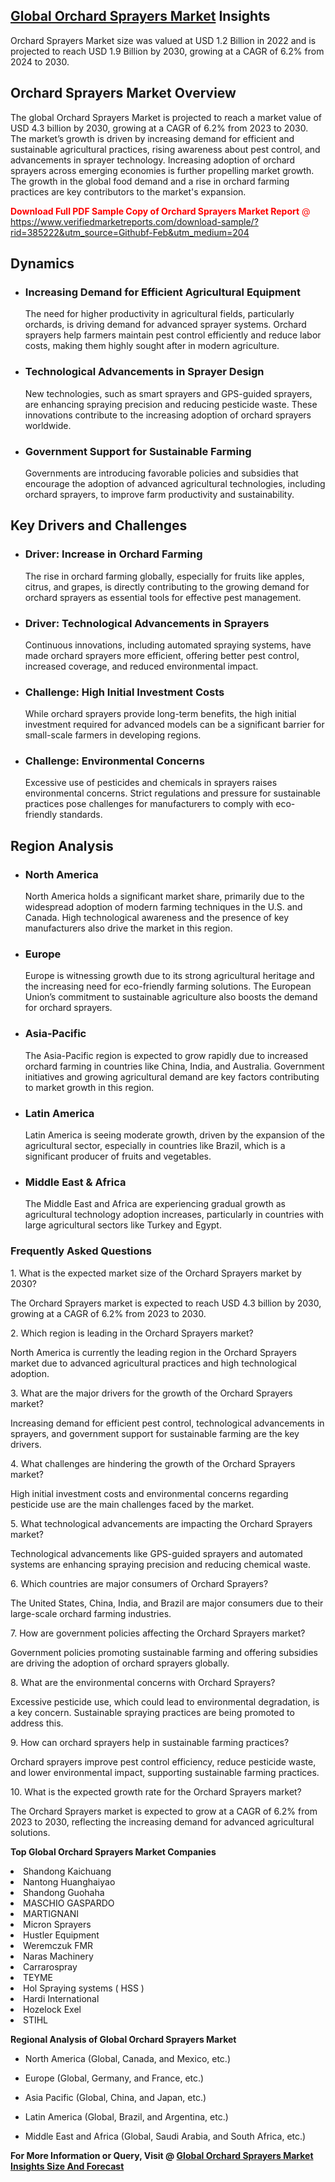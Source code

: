 <h2><a href="https://www.verifiedmarketreports.com/download-sample/?rid=385222&amp;utm_source=Githubf&amp;utm_medium=204" target="_blank">Global Orchard Sprayers Market</a> Insights</h2><p>Orchard Sprayers Market size was valued at USD 1.2 Billion in 2022 and is projected to reach USD 1.9 Billion by 2030, growing at a CAGR of 6.2% from 2024 to 2030.</p><p> <h2>Orchard Sprayers Market Overview</h2> <p>The global Orchard Sprayers Market is projected to reach a market value of USD 4.3 billion by 2030, growing at a CAGR of 6.2% from 2023 to 2030. The market’s growth is driven by increasing demand for efficient and sustainable agricultural practices, rising awareness about pest control, and advancements in sprayer technology. Increasing adoption of orchard sprayers across emerging economies is further propelling market growth. The growth in the global food demand and a rise in orchard farming practices are key contributors to the market's expansion.</p> <p><p><span class=""><span style="color: #ff0000;"><strong>Download Full PDF Sample Copy of Orchard Sprayers Market Report</strong> @ </span><a href="https://www.verifiedmarketreports.com/download-sample/?rid=385222&amp;utm_source=Githubf-Feb&amp;utm_medium=204" target="_blank">https://www.verifiedmarketreports.com/download-sample/?rid=385222&amp;utm_source=Githubf-Feb&amp;utm_medium=204</a></span></p></p> <h2>Dynamics</h2> <ul> <li><h3>Increasing Demand for Efficient Agricultural Equipment</h3> The need for higher productivity in agricultural fields, particularly orchards, is driving demand for advanced sprayer systems. Orchard sprayers help farmers maintain pest control efficiently and reduce labor costs, making them highly sought after in modern agriculture.</li> <li><h3>Technological Advancements in Sprayer Design</h3> New technologies, such as smart sprayers and GPS-guided sprayers, are enhancing spraying precision and reducing pesticide waste. These innovations contribute to the increasing adoption of orchard sprayers worldwide.</li> <li><h3>Government Support for Sustainable Farming</h3> Governments are introducing favorable policies and subsidies that encourage the adoption of advanced agricultural technologies, including orchard sprayers, to improve farm productivity and sustainability.</li> </ul> <h2>Key Drivers and Challenges</h2> <ul> <li><h3>Driver: Increase in Orchard Farming</h3> The rise in orchard farming globally, especially for fruits like apples, citrus, and grapes, is directly contributing to the growing demand for orchard sprayers as essential tools for effective pest management.</li> <li><h3>Driver: Technological Advancements in Sprayers</h3> Continuous innovations, including automated spraying systems, have made orchard sprayers more efficient, offering better pest control, increased coverage, and reduced environmental impact.</li> <li><h3>Challenge: High Initial Investment Costs</h3> While orchard sprayers provide long-term benefits, the high initial investment required for advanced models can be a significant barrier for small-scale farmers in developing regions.</li> <li><h3>Challenge: Environmental Concerns</h3> Excessive use of pesticides and chemicals in sprayers raises environmental concerns. Strict regulations and pressure for sustainable practices pose challenges for manufacturers to comply with eco-friendly standards.</li> </ul> <h2>Region Analysis</h2> <ul> <li><h3>North America</h3> North America holds a significant market share, primarily due to the widespread adoption of modern farming techniques in the U.S. and Canada. High technological awareness and the presence of key manufacturers also drive the market in this region.</li> <li><h3>Europe</h3> Europe is witnessing growth due to its strong agricultural heritage and the increasing need for eco-friendly farming solutions. The European Union’s commitment to sustainable agriculture also boosts the demand for orchard sprayers.</li> <li><h3>Asia-Pacific</h3> The Asia-Pacific region is expected to grow rapidly due to increased orchard farming in countries like China, India, and Australia. Government initiatives and growing agricultural demand are key factors contributing to market growth in this region.</li> <li><h3>Latin America</h3> Latin America is seeing moderate growth, driven by the expansion of the agricultural sector, especially in countries like Brazil, which is a significant producer of fruits and vegetables.</li> <li><h3>Middle East & Africa</h3> The Middle East and Africa are experiencing gradual growth as agricultural technology adoption increases, particularly in countries with large agricultural sectors like Turkey and Egypt.</li> </ul> <h3>Frequently Asked Questions</h3> <p>1. What is the expected market size of the Orchard Sprayers market by 2030?</p> <p>The Orchard Sprayers market is expected to reach USD 4.3 billion by 2030, growing at a CAGR of 6.2% from 2023 to 2030.</p> <p>2. Which region is leading in the Orchard Sprayers market?</p> <p>North America is currently the leading region in the Orchard Sprayers market due to advanced agricultural practices and high technological adoption.</p> <p>3. What are the major drivers for the growth of the Orchard Sprayers market?</p> <p>Increasing demand for efficient pest control, technological advancements in sprayers, and government support for sustainable farming are the key drivers.</p> <p>4. What challenges are hindering the growth of the Orchard Sprayers market?</p> <p>High initial investment costs and environmental concerns regarding pesticide use are the main challenges faced by the market.</p> <p>5. What technological advancements are impacting the Orchard Sprayers market?</p> <p>Technological advancements like GPS-guided sprayers and automated systems are enhancing spraying precision and reducing chemical waste.</p> <p>6. Which countries are major consumers of Orchard Sprayers?</p> <p>The United States, China, India, and Brazil are major consumers due to their large-scale orchard farming industries.</p> <p>7. How are government policies affecting the Orchard Sprayers market?</p> <p>Government policies promoting sustainable farming and offering subsidies are driving the adoption of orchard sprayers globally.</p> <p>8. What are the environmental concerns with Orchard Sprayers?</p> <p>Excessive pesticide use, which could lead to environmental degradation, is a key concern. Sustainable spraying practices are being promoted to address this.</p> <p>9. How can orchard sprayers help in sustainable farming practices?</p> <p>Orchard sprayers improve pest control efficiency, reduce pesticide waste, and lower environmental impact, supporting sustainable farming practices.</p> <p>10. What is the expected growth rate for the Orchard Sprayers market?</p> <p>The Orchard Sprayers market is expected to grow at a CAGR of 6.2% from 2023 to 2030, reflecting the increasing demand for advanced agricultural solutions.</p> </p><p><strong>Top Global Orchard Sprayers Market Companies</strong></p><div data-test-id=""><p><li>Shandong Kaichuang</li><li> Nantong Huanghaiyao</li><li> Shandong Guohaha</li><li> MASCHIO GASPARDO</li><li> MARTIGNANI</li><li> Micron Sprayers</li><li> Hustler Equipment</li><li> Weremczuk FMR</li><li> Naras Machinery</li><li> Carrarospray</li><li> TEYME</li><li> Hol Spraying systems ( HSS )</li><li> Hardi International</li><li> Hozelock Exel</li><li> STIHL</li></p><div><strong>Regional Analysis of&nbsp;Global Orchard Sprayers Market</strong></div><ul><li dir="ltr"><p dir="ltr">North America&nbsp;(Global, Canada, and Mexico, etc.)</p></li><li dir="ltr"><p dir="ltr">Europe (Global, Germany, and France, etc.)</p></li><li dir="ltr"><p dir="ltr">Asia Pacific&nbsp;(Global, China, and Japan, etc.)</p></li><li dir="ltr"><p dir="ltr">Latin America&nbsp;(Global, Brazil, and Argentina, etc.)</p></li><li dir="ltr">Middle East and Africa&nbsp;(Global, Saudi Arabia, and South Africa, etc.)</li></ul><p><strong>For More Information or Query, Visit @&nbsp;</strong><strong><a href="https://www.verifiedmarketreports.com/product/orchard-sprayers-market/?utm_source=Githubf&amp;utm_medium=204" target="_blank">Global Orchard Sprayers Market Insights Size And Forecast</a></strong></p></div>
